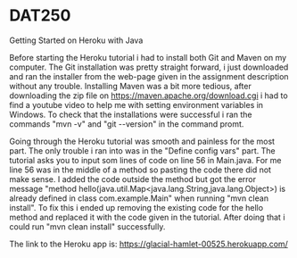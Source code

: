 # DAT250
Getting Started on Heroku with Java

Before starting the Heroku tutorial i had to install both Git and Maven on my computer. The Git installation was pretty straight forward, i just downloaded and ran the installer from the web-page given in the assignment description without any trouble. Installing Maven was a bit more tedious, after downloading the zip file on https://maven.apache.org/download.cgi i had to find a youtube video to help me with setting environment variables in Windows.
To check that the installations were successful i ran the commands "mvn -v" and "git --version" in the command promt.

Going through the Heroku tutorial was smooth and painless for the most part. The only trouble i ran into was in the "Define config vars" part. The tutorial asks you to input som lines of code on line 56 in Main.java. For me line 56 was in the middle of a method so pasting the code there did not make sense. I added the code outside the method but got the error message "method hello(java.util.Map<java.lang.String,java.lang.Object>) is already defined in class com.example.Main" when running "mvn clean install". To fix this i ended up removing the existing code for the hello method and replaced it with the code given in the tutorial. After doing that i could run "mvn clean install" successfully.

The link to the Heroku app is: https://glacial-hamlet-00525.herokuapp.com/
